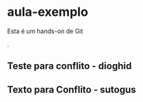 # aula-exemplo

Esta é um hands-on de Git

.

## Teste para conflito - dioghid
## Texto para Conflito - sutogus
